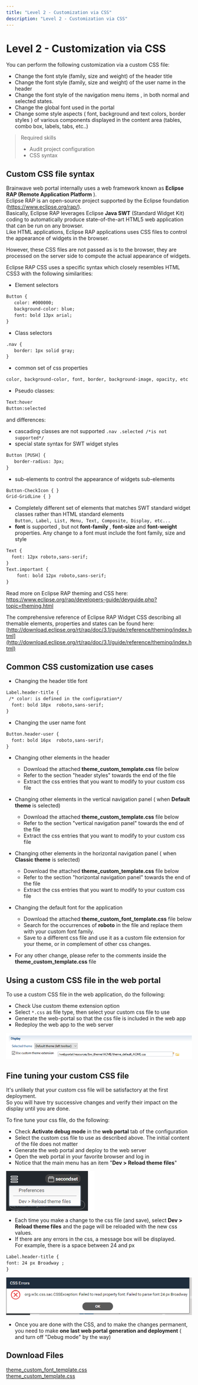 ```yaml
---
title: "Level 2 - Customization via CSS"
description: "Level 2 - Customization via CSS"
---
```


# Level 2 - Customization via CSS

You can perform the following customization via a custom CSS file:  

- Change the font style (family, size and weight) of the header title
- Change the font style (family, size and weight)  of the user name in the header
- Change the font style of the navigation menu items , in both normal and selected states.
- Change the global font used in the portal
- Change some style aspects ( font, background and text colors, border styles ) of various components displayed in the content area (tables, combo box, labels, tabs, etc..)  

> Required skills  
>
> - Audit project configuration
> - CSS syntax

## Custom CSS file syntax

Brainwave web portal internally uses a web framework known as **Eclipse RAP (Remote Application Platform** ).  
Eclipse RAP is an open-source project supported by the Eclipse foundation (https://www.eclipse.org/rap/).  
Basically, Eclipse RAP leverages Eclipse **Java SWT** (Standard Widget Kit) coding to automatically produce state-of-the-art HTML5 web application that can be run on any browser.  
Like HTML applications, Eclipse RAP applications uses CSS files to control the appearance of widgets in the browser.  

However, these CSS files are not passed as is to the browser, they are processed on the server side to compute the actual appearance of widgets.  

Eclipse RAP CSS uses a specific syntax which closely resembles HTML CSS3 with the following similarities:  

- Element selectors  

```page
Button {
   color: #000000;
   background-color: blue;
   font: bold 13px arial;
}
```

- Class selectors  

```page
.nav {
   border: 1px solid gray;
}
```

- common set of css properties  

```page
color, background-color, font, border, background-image, opacity, etc
```

- Pseudo classes:

```page
Text:hover
Button:selected
```

and differences:  

- cascading classes are not supported `.nav .selected /*is not supported*/`
- special state syntax for SWT widget styles

```page
Button [PUSH] {
   border-radius: 3px;
}
```

- sub-elements to control the appearance of widgets sub-elements  

```page
Button-CheckIcon { }
Grid-GridLine { }
```

- Completely different set of elements that matches SWT standard widget classes rather than HTML standard elements  
`Button, Label, List, Menu, Text, Composite, Display, etc...`  
- **font** is supported , but not **font-family** , **font-size** and **font-weight** properties. Any change to a font must include the font family, size and style

```page
Text {
  font: 12px roboto,sans-serif;
}
Text.important {
    font: bold 12px roboto,sans-serif;
}
```

Read more on Eclipse RAP theming and CSS here:  
https://www.eclipse.org/rap/developers-guide/devguide.php?topic=theming.html  

The comprehensive reference of Eclipse RAP Widget CSS describing all themable elements, properties and states can be found here:  
[http://download.eclipse.org/rt/rap/doc/3.1/guide/reference/theming/index.html](http://download.eclipse.org/rt/rap/doc/3.1/guide/reference/theming/index.html)  

## Common CSS customization use cases

- Changing the header title font

```page
Label.header-title {
 /* color: is defined in the configuration*/
  font: bold 18px  roboto,sans-serif;
}
```

- Changing the user name font

```page
Button.header-user {  
  font: bold 16px  roboto,sans-serif;
}
```

- Changing other elements in the header
  - Download the attached **theme\_custom\_template.css** file below
  - Refer to the section "header styles" towards the end of the file
  - Extract the css entries that you want to modify to your custom css file  

- Changing other elements in the vertical navigation panel ( when **Default theme** is selected)
  - Download the attached **theme\_custom\_template.css** file below
  - Refer to the section "vertical navigation panel" towards the end of the file
  - Extract the css entries that you want to modify to your custom css file  

- Changing other elements in the horizontal navigation panel ( when **Classic theme** is selected)
  - Download the attached **theme\_custom\_template.css** file below
  - Refer to the section "horizontal navigation panel" towards the end of the file
  - Extract the css entries that you want to modify to your custom css file  

- Changing the default font for the application
  - Download the attached **theme\_custom\_font\_template.css** file below
  - Search for the occurrences of **roboto** in the file and replace them with your custom font family.
  - Save to a different css file and use it as a custom file extension for your theme, or in complement of other css changes.  

- For any other change, please refer to the comments inside the **theme\_custom\_template.css** file  

## Using a custom CSS file in the web portal

To use a custom CSS file in the web application, do the following:  

- Check Use custom theme extension option
- Select `*.css` as file type, then select your custom css file to use
- Generate the web-portal so that the css file is included in the web app
- Redeploy the web app to the web server  

![Custom CSS file](./images/custom_css_default.png "Custom CSS file")  

## Fine tuning your custom CSS file  

It's unlikely that your custom css file will be satisfactory at the first deployment.  
So you will have try successive changes and verify their impact on the display until you are done.  

To fine tune your css file, do the following:  

- Check **Activate debug mode** in the **web portal** tab of the configuration
- Select the custom css file to use as described above. The initial content of the file does not matter
- Generate the web portal and deploy to the web server
- Open the web portal in your favorite browser and log in
- Notice that the main menu has an item "**Dev \> Reload theme files**"

![Reload theme files](./images/dev-relooad-theme.png "Reload theme files")  

- Each time you make a change to the css file (and save), select **Dev \> Reload theme files**  and the page will be reloaded with the new css values.
- If there are any errors in the css, a message box will be displayed.  
For example, there is a space between 24 and px

```page
Label.header-title {
font: 24 px Broadway ;
}
```

![CSS errors](./images/2018-02-20_0238.png "CSS errors")  

- Once you are done with the CSS, and to make the changes permanent,  
you need to make **one last web portal generation and deployment** ( and turn off "Debug mode" by the way)  

## Download Files

[theme_custom_font_template.css](./css/theme_custom_font_template.css)  
[theme_custom_template.css](./css/theme_custom_template.css)
